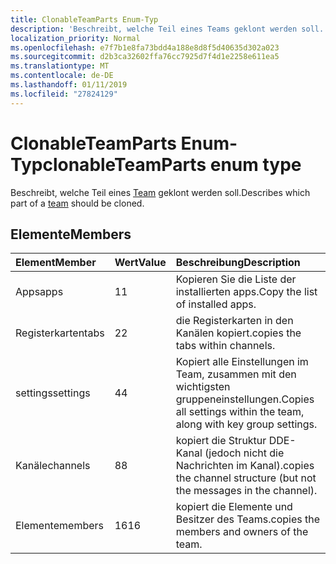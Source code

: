 ```yaml
---
title: ClonableTeamParts Enum-Typ
description: 'Beschreibt, welche Teil eines Teams geklont werden soll. '
localization_priority: Normal
ms.openlocfilehash: e7f7b1e8fa73bdd4a188e8d8f5d40635d302a023
ms.sourcegitcommit: d2b3ca32602ffa76cc7925d7f4d1e2258e611ea5
ms.translationtype: MT
ms.contentlocale: de-DE
ms.lasthandoff: 01/11/2019
ms.locfileid: "27824129"
---
```

# <a name="clonableteamparts-enum-type"></a><span data-ttu-id="25009-103">ClonableTeamParts Enum-Typ</span><span class="sxs-lookup"><span data-stu-id="25009-103">clonableTeamParts enum type</span></span>



<span data-ttu-id="25009-104">Beschreibt, welche Teil eines [Team](../resources/team.md) geklont werden soll.</span><span class="sxs-lookup"><span data-stu-id="25009-104">Describes which part of a [team](../resources/team.md) should be cloned.</span></span> 

## <a name="members"></a><span data-ttu-id="25009-105">Elemente</span><span class="sxs-lookup"><span data-stu-id="25009-105">Members</span></span>

| <span data-ttu-id="25009-106">Element</span><span class="sxs-lookup"><span data-stu-id="25009-106">Member</span></span> | <span data-ttu-id="25009-107">Wert</span><span class="sxs-lookup"><span data-stu-id="25009-107">Value</span></span>| <span data-ttu-id="25009-108">Beschreibung</span><span class="sxs-lookup"><span data-stu-id="25009-108">Description</span></span> |
|:---------------|:--------|:----------|
|<span data-ttu-id="25009-109">Apps</span><span class="sxs-lookup"><span data-stu-id="25009-109">apps</span></span>|<span data-ttu-id="25009-110">1</span><span class="sxs-lookup"><span data-stu-id="25009-110">1</span></span>|<span data-ttu-id="25009-111">Kopieren Sie die Liste der installierten apps.</span><span class="sxs-lookup"><span data-stu-id="25009-111">Copy the list of installed apps.</span></span>|
|<span data-ttu-id="25009-112">Registerkarten</span><span class="sxs-lookup"><span data-stu-id="25009-112">tabs</span></span>|<span data-ttu-id="25009-113">2</span><span class="sxs-lookup"><span data-stu-id="25009-113">2</span></span>|<span data-ttu-id="25009-114">die Registerkarten in den Kanälen kopiert.</span><span class="sxs-lookup"><span data-stu-id="25009-114">copies the tabs within channels.</span></span>|
|<span data-ttu-id="25009-115">settings</span><span class="sxs-lookup"><span data-stu-id="25009-115">settings</span></span>|<span data-ttu-id="25009-116">4</span><span class="sxs-lookup"><span data-stu-id="25009-116">4</span></span>|<span data-ttu-id="25009-117">Kopiert alle Einstellungen im Team, zusammen mit den wichtigsten gruppeneinstellungen.</span><span class="sxs-lookup"><span data-stu-id="25009-117">Copies all settings within the team, along with key group settings.</span></span>|
|<span data-ttu-id="25009-118">Kanäle</span><span class="sxs-lookup"><span data-stu-id="25009-118">channels</span></span>|<span data-ttu-id="25009-119">8</span><span class="sxs-lookup"><span data-stu-id="25009-119">8</span></span>|<span data-ttu-id="25009-120">kopiert die Struktur DDE-Kanal (jedoch nicht die Nachrichten im Kanal).</span><span class="sxs-lookup"><span data-stu-id="25009-120">copies the channel structure (but not the messages in the channel).</span></span>|
|<span data-ttu-id="25009-121">Elemente</span><span class="sxs-lookup"><span data-stu-id="25009-121">members</span></span>|<span data-ttu-id="25009-122">16</span><span class="sxs-lookup"><span data-stu-id="25009-122">16</span></span>|<span data-ttu-id="25009-123">kopiert die Elemente und Besitzer des Teams.</span><span class="sxs-lookup"><span data-stu-id="25009-123">copies the members and owners of the team.</span></span>|
